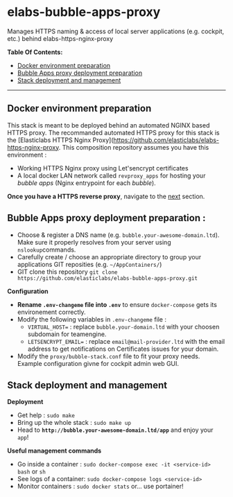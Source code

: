 # elabs-bubble-apps-proxy
Manages HTTPS naming &amp; access of local server applications (e.g. cockpit, etc.) behind elabs-https-nginx-proxy

**Table Of Contents:**
  - [Docker environment preparation](#docker-environment-preparation)
  - [Bubble Apps proxy deployment preparation](#bubble-apps-proxy-deployment-preparation)
  - [Stack deployment and management](#stack-deployment-and-management)

----

## Docker environment preparation 
This stack is meant to be deployed behind an automated NGINX based HTTPS proxy. The recommanded automated HTTPS proxy for this stack is the [Elasticlabs HTTPS Nginx Proxy](https://github.com/elasticlabs/elabs-https-nginx-proxy. This composition repository assumes you have this environment :
* Working HTTPS Nginx proxy using Let'sencrypt certificates
* A local docker LAN network called `revproxy_apps` for hosting your *bubble apps* (Nginx entrypoint for each *bubble*). 

**Once you have a HTTPS reverse proxy**, navigate to the  [next](#bubble-apps-proxy-deployment-preparation) section.


## Bubble Apps proxy deployment preparation :
* Choose & register a DNS name (e.g. `bubble.your-awesome-domain.ltd`). Make sure it properly resolves from your server using `nslookup`commands.
* Carefully create / choose an appropriate directory to group your applications GIT reposities (e.g. `~/AppContainers/`)
* GIT clone this repository `git clone https://github.com/elasticlabs/elabs-bubble-apps-proxy.git`

**Configuration**
* **Rename `.env-changeme` file into `.env`** to ensure `docker-compose` gets its environement correctly.
* Modify the following variables in `.env-changeme` file :
  * `VIRTUAL_HOST=` : replace `bubble.your-domain.ltd` with your choosen subdomain for teamengine.
  * `LETSENCRYPT_EMAIL=` : replace `email@mail-provider.ltd` with the email address to get notifications on Certificates issues for your domain.
* Modify the `proxy/bubble-stack.conf` file to fit your proxy needs. Example configuration givne for cockpit admin web GUI.


## Stack deployment and management
**Deployment**
* Get help : `sudo make`
* Bring up the whole stack : `sudo make up`
* Head to **`http://bubble.your-awesome-domain.ltd/app`** and enjoy your `app`!

**Useful management commands**
* Go inside a container : `sudo docker-compose exec -it <service-id> bash` or `sh`
* See logs of a container: `sudo docker-compose logs <service-id>`
* Monitor containers : `sudo docker stats` or... use portainer!
